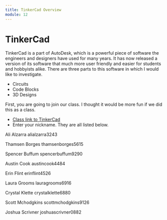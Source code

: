 ```yaml
---
title: TinkerCad Overview
module: 12
---
```


# TinkerCad

TinkerCad is a part of AutoDesk, which is a powerful piece of software the engineers and designers have used for many years.  It has now released a version of its software that much more user friendly and easier for students and hobbyists alike.  There are three parts to this software in which I would like to investigate. 

* Circuits
* Code Blocks 
* 3D Designs

First, you are going to join our class. I thought it would be more fun if we did this as a class.  

* [Class link to TinkerCad](https://www.tinkercad.com/joinclass/QWDJAGTAEBDR)
* Enter your nickname.  They are all listed below.


Ali Alzarra
alialzarra3243

Thamsen Borges
thamsenborges5615

Spencer Buffum
spencerbuffum9290

Austin Cook
austincook4484

Erin Flint
erinflint4526

Laura Grooms
lauragrooms6916

Crystal Klette
crystalklette6880

Scott Mchodgkins
scottmchodgkins9126

Joshua Scrivner
joshuascrivner0882

<!--<iframe width="560" height="315" src="https://www.youtube.com/embed/WEBWhS3NwF8" frameborder="0" allow="accelerometer; autoplay; encrypted-media; gyroscope; picture-in-picture" allowfullscreen></iframe>-->
